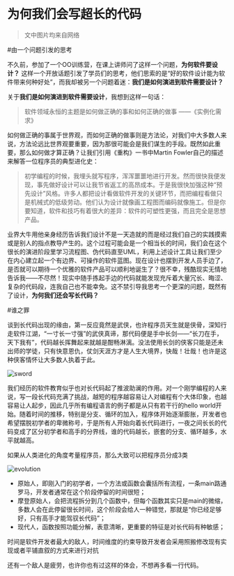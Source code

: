 为何我们会写超长的代码
======================

>文中图片均来自网络

#由一个问题引发的思考

不久前，参加了一个OO训练营，在课上讲师问了这样一个问题，**为何软件要设计？**
这样一个开放话题引发了学员们的思考，他们思索的是“好的软件设计能为软件带来何种好处”，而我却被另一个问题着迷：**我们是如何演进到软件需要设计？**

关于**我们是如何演进到软件需要设计**，我想到这样一句话：

>软件领域永恒的主题是如何做正确的事和如何正确的做事 ——《实例化需求》

如何做正确的事属于世界观，而如何正确的做事则是方法论，对我们中大多数人来说，方法论远比世界观要重要，因为那很可能会是我们谋生的手段。既然如此重要，那么如何做才算正确？让我们引用《重构》一书中Martin Fowler自己的描述来解答一位程序员的典型进化史：

>初学编程的时候，我埋头就写程序，浑浑噩噩地进行开发。然而很快我便发现，事先做好设计可以让我节省返工的高昂成本。于是我很快加强这种“预先设计”风格。许多人都把设计看做软件开发的关键环节，而把编程看做只是机械式的低级劳动。他们认为设计就像画工程图而编码就像施工。但是你要知道，软件和技巧有着很大的差异：软件的可塑性更强，而且完全是思想产品。

业界大牛用他亲身经历告诉我们设计不是一天造就的而是经过我们自己的实践摸索或是别人的指点教导产生的。这个过程可能会是一个相当长的时间，我们会在这个很长的演进阶段里学习流程图、伪代码直至UML，利用上述设计工具让我们至少在内心建立起一个有边界、可操作的软件蓝图。现在设计也摆到开发人员手边了，是否就可以期待一个优雅的软件产品可以顺利地诞生了？很不幸，残酷现实无情地告诉我——不尽然！现实中随手拣起手边的代码就能发现充斥着大量冗长、晦涩、复杂的代码段，连我自己也不能幸免。这不禁引导我思考一个更深的问题，既然有了设计，**为何我们还会写长代码？**

#谁之罪

谈到长代码出现的缘由，第一反应竟然是武侠，也许程序员天生就是侠骨，深知行走软件江湖，“一寸长一寸强”的武侠真谛，那代码便是手中长剑——“长刀在手，天下我有”，代码越长挥舞起来就越是酣畅淋漓。没法使用长剑的侠客只能是还未出师的学徒，只有快意恩仇，仗剑天涯方才是人生大境界，快哉！壮哉！也许是这种侠客情怀让大多数人执着于此。

![sword](http://pic.58pic.com/58pic/12/95/68/27N58PICkpb.jpg)

我们经历的软件教育似乎也对长代码起了推波助澜的作用。对一个刚学编程的人来说，写一段长代码充满了挑战，越短的程序越容易让人对编程有个大体印象，也越容易让人起步，因此几乎所有编程语言的例子都是从只有若干行的hello world开始。随着时间的推移，特别是分支、循环的加入，程序体开始逐渐膨胀，开发者也希望摆脱初学者的卑微称号，于是所有人开始向着长代码进行，一夜之间长长的代码变成了区分初学者和高手的分界线，谁的代码越长，嵌套的分支、循环越多，水平就越高。

如果从人类进化的角度考量程序员，那么大致可以把程序员分成3类

![evolution](http://pic1.mofangge.com/upload/papers/c09/20120412/2012041210534007413389.gif)

* 原始人，即刚入门的初学者，一个方法或函数会囊括所有流程，一条main路通罗马，开发者通常在这个阶段停留的时间很短；
* 摩登原始人，会把流程拆分到几个函数中，但每个函数其实只是main的微缩，多数人会在此停留很长时间，这个阶段会给人一种错觉，那就是“你已经足够好，只有高手才能驾驭长代码”；
* 现代人，函数按照功能分解，表意清晰，更重要的特征是对长代码有种敏感；

时间是软件开发者最大的敌人，时间维度的约束导致开发者会采用照搬修改现有实现或者平铺直叙的方式来进行对抗

还有一个敌人是疲劳，也许你也有过这样的体会，不想再多看一行代码。


